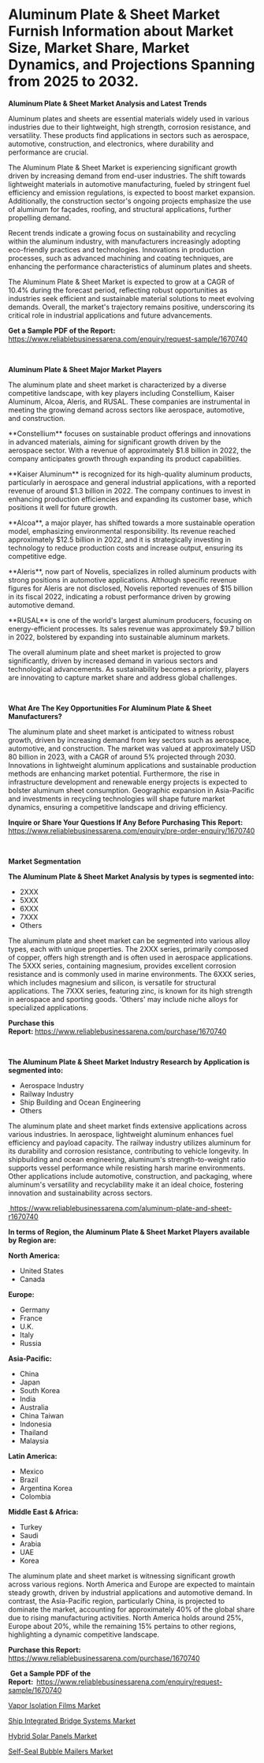 <p><h1>Aluminum Plate & Sheet Market Furnish Information about Market Size, Market Share, Market Dynamics, and Projections Spanning from 2025 to 2032.</h1></p><p><strong>Aluminum Plate & Sheet Market Analysis and Latest Trends</strong></p>
<p><p>Aluminum plates and sheets are essential materials widely used in various industries due to their lightweight, high strength, corrosion resistance, and versatility. These products find applications in sectors such as aerospace, automotive, construction, and electronics, where durability and performance are crucial.</p><p>The Aluminum Plate & Sheet Market is experiencing significant growth driven by increasing demand from end-user industries. The shift towards lightweight materials in automotive manufacturing, fueled by stringent fuel efficiency and emission regulations, is expected to boost market expansion. Additionally, the construction sector's ongoing projects emphasize the use of aluminum for façades, roofing, and structural applications, further propelling demand.</p><p>Recent trends indicate a growing focus on sustainability and recycling within the aluminum industry, with manufacturers increasingly adopting eco-friendly practices and technologies. Innovations in production processes, such as advanced machining and coating techniques, are enhancing the performance characteristics of aluminum plates and sheets.</p><p>The Aluminum Plate & Sheet Market is expected to grow at a CAGR of 10.4% during the forecast period, reflecting robust opportunities as industries seek efficient and sustainable material solutions to meet evolving demands. Overall, the market's trajectory remains positive, underscoring its critical role in industrial applications and future advancements.</p></p>
<p><strong>Get a Sample PDF of the Report:&nbsp;</strong> <a href="https://www.reliablebusinessarena.com/enquiry/request-sample/1670740?utm_campaign=1990&utm_medium=2&utm_source=Github&utm_content=ia&utm_term=25032025&utm_id=aluminum-plate-sheet">https://www.reliablebusinessarena.com/enquiry/request-sample/1670740</a></p>
<p>&nbsp;</p>
<p><strong>Aluminum Plate & Sheet Major Market Players</strong></p>
<p><p>The aluminum plate and sheet market is characterized by a diverse competitive landscape, with key players including Constellium, Kaiser Aluminum, Alcoa, Aleris, and RUSAL. These companies are instrumental in meeting the growing demand across sectors like aerospace, automotive, and construction.</p><p>**Constellium** focuses on sustainable product offerings and innovations in advanced materials, aiming for significant growth driven by the aerospace sector. With a revenue of approximately $1.8 billion in 2022, the company anticipates growth through expanding its product capabilities.</p><p>**Kaiser Aluminum** is recognized for its high-quality aluminum products, particularly in aerospace and general industrial applications, with a reported revenue of around $1.3 billion in 2022. The company continues to invest in enhancing production efficiencies and expanding its customer base, which positions it well for future growth.</p><p>**Alcoa**, a major player, has shifted towards a more sustainable operation model, emphasizing environmental responsibility. Its revenue reached approximately $12.5 billion in 2022, and it is strategically investing in technology to reduce production costs and increase output, ensuring its competitive edge.</p><p>**Aleris**, now part of Novelis, specializes in rolled aluminum products with strong positions in automotive applications. Although specific revenue figures for Aleris are not disclosed, Novelis reported revenues of $15 billion in its fiscal 2022, indicating a robust performance driven by growing automotive demand.</p><p>**RUSAL** is one of the world's largest aluminum producers, focusing on energy-efficient processes. Its sales revenue was approximately $9.7 billion in 2022, bolstered by expanding into sustainable aluminum markets.</p><p>The overall aluminum plate and sheet market is projected to grow significantly, driven by increased demand in various sectors and technological advancements. As sustainability becomes a priority, players are innovating to capture market share and address global challenges.</p></p>
<p>&nbsp;</p>
<p><strong>What Are The Key Opportunities For Aluminum Plate & Sheet Manufacturers?</strong></p>
<p><p>The aluminum plate and sheet market is anticipated to witness robust growth, driven by increasing demand from key sectors such as aerospace, automotive, and construction. The market was valued at approximately USD 80 billion in 2023, with a CAGR of around 5% projected through 2030. Innovations in lightweight aluminum applications and sustainable production methods are enhancing market potential. Furthermore, the rise in infrastructure development and renewable energy projects is expected to bolster aluminum sheet consumption. Geographic expansion in Asia-Pacific and investments in recycling technologies will shape future market dynamics, ensuring a competitive landscape and driving efficiency.</p></p>
<p><strong>Inquire or Share Your Questions If Any Before Purchasing This Report:</strong> <a href="https://www.reliablebusinessarena.com/enquiry/pre-order-enquiry/1670740?utm_campaign=1990&utm_medium=2&utm_source=Github&utm_content=ia&utm_term=25032025&utm_id=aluminum-plate-sheet">https://www.reliablebusinessarena.com/enquiry/pre-order-enquiry/1670740</a></p>
<p>&nbsp;</p>
<p><strong>Market Segmentation</strong></p>
<p><strong>The Aluminum Plate & Sheet Market Analysis by types is segmented into:</strong></p>
<p><ul><li>2XXX</li><li>5XXX</li><li>6XXX</li><li>7XXX</li><li>Others</li></ul></p>
<p><p>The aluminum plate and sheet market can be segmented into various alloy types, each with unique properties. The 2XXX series, primarily composed of copper, offers high strength and is often used in aerospace applications. The 5XXX series, containing magnesium, provides excellent corrosion resistance and is commonly used in marine environments. The 6XXX series, which includes magnesium and silicon, is versatile for structural applications. The 7XXX series, featuring zinc, is known for its high strength in aerospace and sporting goods. 'Others' may include niche alloys for specialized applications.</p></p>
<p><strong>Purchase this Report:&nbsp;</strong><a href="https://www.reliablebusinessarena.com/purchase/1670740?utm_campaign=1990&utm_medium=2&utm_source=Github&utm_content=ia&utm_term=25032025&utm_id=aluminum-plate-sheet">https://www.reliablebusinessarena.com/purchase/1670740</a></p>
<p>&nbsp;</p>
<p><strong>The Aluminum Plate & Sheet Market Industry Research by Application is segmented into:</strong></p>
<p><ul><li>Aerospace Industry</li><li>Railway Industry</li><li>Ship Building and Ocean Engineering</li><li>Others</li></ul></p>
<p><p>The aluminum plate and sheet market finds extensive applications across various industries. In aerospace, lightweight aluminum enhances fuel efficiency and payload capacity. The railway industry utilizes aluminum for its durability and corrosion resistance, contributing to vehicle longevity. In shipbuilding and ocean engineering, aluminum's strength-to-weight ratio supports vessel performance while resisting harsh marine environments. Other applications include automotive, construction, and packaging, where aluminum's versatility and recyclability make it an ideal choice, fostering innovation and sustainability across sectors.</p></p>
<p><a href="https://www.reliablebusinessarena.com/aluminum-plate-and-sheet-r1670740?utm_campaign=1990&utm_medium=2&utm_source=Github&utm_content=ia&utm_term=25032025&utm_id=aluminum-plate-sheet">&nbsp;https://www.reliablebusinessarena.com/aluminum-plate-and-sheet-r1670740</a></p>
<p><strong>In terms of Region, the Aluminum Plate & Sheet Market Players available by Region are:</strong></p>
<p>
    <p> <strong> North America: </strong>
        <ul>
            <li>United States</li>
            <li>Canada</li>
        </ul>
        </p> 
    <p> <strong> Europe: </strong>
        <ul>
            <li>Germany</li>
            <li>France</li>
            <li>U.K.</li>
            <li>Italy</li>
            <li>Russia</li>
        </ul>
        </p> 
    <p> <strong> Asia-Pacific: </strong>
        <ul>
            <li>China</li>
            <li>Japan</li>
            <li>South Korea</li>
            <li>India</li>
            <li>Australia</li>
            <li>China Taiwan</li>
            <li>Indonesia</li>
            <li>Thailand</li>
            <li>Malaysia</li>
        </ul>
        </p> 
    <p> <strong> Latin America: </strong>
        <ul>
            <li>Mexico</li>
            <li>Brazil</li>
            <li>Argentina Korea</li>
            <li>Colombia</li>
        </ul>
        </p> 
    <p> <strong> Middle East & Africa: </strong>
        <ul>
            <li>Turkey</li>
            <li>Saudi</li>
            <li>Arabia</li>
            <li>UAE</li>
            <li>Korea</li>
        </ul>
    </p>
    </p>
<p><p>The aluminum plate and sheet market is witnessing significant growth across various regions. North America and Europe are expected to maintain steady growth, driven by industrial applications and automotive demand. In contrast, the Asia-Pacific region, particularly China, is projected to dominate the market, accounting for approximately 40% of the global share due to rising manufacturing activities. North America holds around 25%, Europe about 20%, while the remaining 15% pertains to other regions, highlighting a dynamic competitive landscape.</p></p>
<p><strong>Purchase this Report: </strong><a href="https://www.reliablebusinessarena.com/purchase/1670740?utm_campaign=1990&utm_medium=2&utm_source=Github&utm_content=ia&utm_term=25032025&utm_id=aluminum-plate-sheet">https://www.reliablebusinessarena.com/purchase/1670740</a></p>
<p>&nbsp;<strong>Get a Sample PDF of the Report:&nbsp;&nbsp;</strong><a href="https://www.reliablebusinessarena.com/enquiry/request-sample/1670740?utm_campaign=1990&utm_medium=2&utm_source=Github&utm_content=ia&utm_term=25032025&utm_id=aluminum-plate-sheet">https://www.reliablebusinessarena.com/enquiry/request-sample/1670740</a></p>
<p><strong></strong></p>
<p><p><a href="https://github.com/kreilkoffas4/Market-Research-Report-List-1/blob/main/vapor-isolation-films-market.md?utm_campaign=1990&utm_medium=2&utm_source=Github&utm_content=ia&utm_term=25032025&utm_id=aluminum-plate-sheet">Vapor Isolation Films Market</a></p><p><a href="https://github.com/darouthiamnl/Market-Research-Report-List-1/blob/main/ship-integrated-bridge-systems-market.md?utm_campaign=1990&utm_medium=2&utm_source=Github&utm_content=ia&utm_term=25032025&utm_id=aluminum-plate-sheet">Ship Integrated Bridge Systems Market</a></p><p><a href="https://github.com/duerknikko44/Market-Research-Report-List-1/blob/main/hybrid-solar-panels-market.md?utm_campaign=1990&utm_medium=2&utm_source=Github&utm_content=ia&utm_term=25032025&utm_id=aluminum-plate-sheet">Hybrid Solar Panels Market</a></p><p><a href="https://github.com/kumusdadlas/Market-Research-Report-List-1/blob/main/self-seal-bubble-mailers-market.md?utm_campaign=1990&utm_medium=2&utm_source=Github&utm_content=ia&utm_term=25032025&utm_id=aluminum-plate-sheet">Self-Seal Bubble Mailers Market</a></p></p>